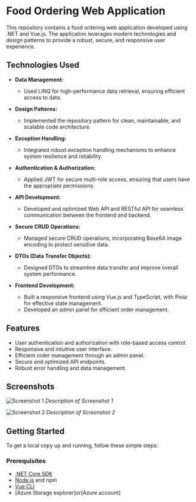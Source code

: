 # Food Ordering Web Application

This repository contains a food ordering web application developed using .NET and Vue.js. The application leverages modern technologies and design patterns to provide a robust, secure, and responsive user experience.

## Technologies Used

- **Data Management:**
  - Used LINQ for high-performance data retrieval, ensuring efficient access to data.

- **Design Patterns:**
  - Implemented the repository pattern for clean, maintainable, and scalable code architecture.

- **Exception Handling:**
  - Integrated robust exception handling mechanisms to enhance system resilience and reliability.

- **Authentication & Authorization:**
  - Applied JWT for secure multi-role access, ensuring that users have the appropriate permissions.

- **API Development:**
  - Developed and optimized Web API and RESTful API for seamless communication between the frontend and backend.

- **Secure CRUD Operations:**
  - Managed secure CRUD operations, incorporating Base64 image encoding to protect sensitive data.

- **DTOs (Data Transfer Objects):**
  - Designed DTOs to streamline data transfer and improve overall system performance.

- **Frontend Development:**
  - Built a responsive frontend using Vue.js and TypeScript, with Pinia for effective state management.
  - Developed an admin panel for efficient order management.

## Features

- User authentication and authorization with role-based access control.
- Responsive and intuitive user interface.
- Efficient order management through an admin panel.
- Secure and optimized API endpoints.
- Robust error handling and data management.

## Screenshots

![Screenshot 1](path/to/screenshot1.png)
*Description of Screenshot 1*

![Screenshot 2](path/to/screenshot2.png)
*Description of Screenshot 2*

## Getting Started

To get a local copy up and running, follow these simple steps:

### Prerequisites

- [.NET Core SDK](https://dotnet.microsoft.com/download)
- [Node.js](https://nodejs.org/) and npm
- [Vue CLI](https://cli.vuejs.org/)
- [Azure Storage explorer]or[Azure account]
